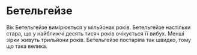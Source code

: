 # Бетельгейзе

Вік Бетельгейзе вимірюється у мільйонах років. Бетельгейзе настільки стара, що у
найближчі десять тисяч років очікується її вибух. Менші зірки живуть трильйони
років. Бетельгейзе постаріла так швидко, тому що така велика.

